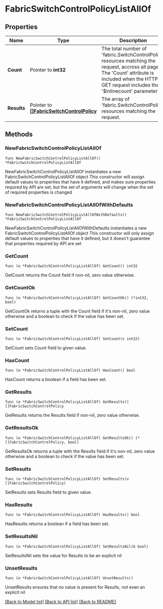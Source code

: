 # FabricSwitchControlPolicyListAllOf

## Properties

Name | Type | Description | Notes
------------ | ------------- | ------------- | -------------
**Count** | Pointer to **int32** | The total number of &#39;fabric.SwitchControlPolicy&#39; resources matching the request, accross all pages. The &#39;Count&#39; attribute is included when the HTTP GET request includes the &#39;$inlinecount&#39; parameter. | [optional] 
**Results** | Pointer to [**[]FabricSwitchControlPolicy**](FabricSwitchControlPolicy.md) | The array of &#39;fabric.SwitchControlPolicy&#39; resources matching the request. | [optional] 

## Methods

### NewFabricSwitchControlPolicyListAllOf

`func NewFabricSwitchControlPolicyListAllOf() *FabricSwitchControlPolicyListAllOf`

NewFabricSwitchControlPolicyListAllOf instantiates a new FabricSwitchControlPolicyListAllOf object
This constructor will assign default values to properties that have it defined,
and makes sure properties required by API are set, but the set of arguments
will change when the set of required properties is changed

### NewFabricSwitchControlPolicyListAllOfWithDefaults

`func NewFabricSwitchControlPolicyListAllOfWithDefaults() *FabricSwitchControlPolicyListAllOf`

NewFabricSwitchControlPolicyListAllOfWithDefaults instantiates a new FabricSwitchControlPolicyListAllOf object
This constructor will only assign default values to properties that have it defined,
but it doesn't guarantee that properties required by API are set

### GetCount

`func (o *FabricSwitchControlPolicyListAllOf) GetCount() int32`

GetCount returns the Count field if non-nil, zero value otherwise.

### GetCountOk

`func (o *FabricSwitchControlPolicyListAllOf) GetCountOk() (*int32, bool)`

GetCountOk returns a tuple with the Count field if it's non-nil, zero value otherwise
and a boolean to check if the value has been set.

### SetCount

`func (o *FabricSwitchControlPolicyListAllOf) SetCount(v int32)`

SetCount sets Count field to given value.

### HasCount

`func (o *FabricSwitchControlPolicyListAllOf) HasCount() bool`

HasCount returns a boolean if a field has been set.

### GetResults

`func (o *FabricSwitchControlPolicyListAllOf) GetResults() []FabricSwitchControlPolicy`

GetResults returns the Results field if non-nil, zero value otherwise.

### GetResultsOk

`func (o *FabricSwitchControlPolicyListAllOf) GetResultsOk() (*[]FabricSwitchControlPolicy, bool)`

GetResultsOk returns a tuple with the Results field if it's non-nil, zero value otherwise
and a boolean to check if the value has been set.

### SetResults

`func (o *FabricSwitchControlPolicyListAllOf) SetResults(v []FabricSwitchControlPolicy)`

SetResults sets Results field to given value.

### HasResults

`func (o *FabricSwitchControlPolicyListAllOf) HasResults() bool`

HasResults returns a boolean if a field has been set.

### SetResultsNil

`func (o *FabricSwitchControlPolicyListAllOf) SetResultsNil(b bool)`

 SetResultsNil sets the value for Results to be an explicit nil

### UnsetResults
`func (o *FabricSwitchControlPolicyListAllOf) UnsetResults()`

UnsetResults ensures that no value is present for Results, not even an explicit nil

[[Back to Model list]](../README.md#documentation-for-models) [[Back to API list]](../README.md#documentation-for-api-endpoints) [[Back to README]](../README.md)


